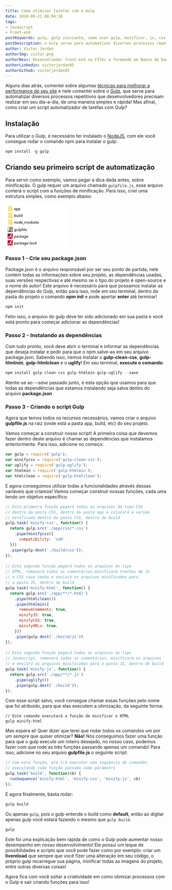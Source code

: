 ```yaml
---
title: Como otimizar tarefas com o Gulp
date: 2018-09-21 08:04:18
tags: 
- Javascript
- Front-end
postKeywords: gulp, gulp iniciante, como usar gulp, minificar, js, css, como criar um gulp, dicas gulp, otimizar gulp
postDescription: o Gulp serve para automatizar diversos processos repetitivos que desenvolvedores precisam realizar em seu dia-a-dia, de uma maneira simples e rápida! Mas afinal, como criar um script automatizador de tarefas com Gulp?
author: Victor Jordan
authorImg: victor.png
authorDesc: Desenvolvedor front-end na FITec e formando em Banco de Dados pela Fatec, apaixonado por usabilidade, performance e UX!
authorLinkedin: victorjordan95
authorGithub: victorjordan95
---
```


Alguns dias atrás, comentei sobre algumas [técnicas para melhorar a performance de seu site](https://backefront.com.br/como-otimizar-meu-site/) e nele comentei sobre o [Gulp](https://gulpjs.com/), que serve para automatizar diversos processos repetitivos que desenvolvedores precisam realizar em seu dia-a-dia, de uma maneira simples e rápida! Mas afinal, como criar um script automatizador de tarefas com Gulp?

## Instalação

Para utilizar o Gulp, é necessário ter instalado o [NodeJS](https://nodejs.org/en/), com ele você consegue rodar o comando npm para instalar o gulp:

```javascript
npm install -g gulp
```

## Criando seu primeiro script de automatização

Para servir como exemplo, vamos pegar a dica dada antes, sobre minificação. O gulp requer um arquivo chamado `gulpfile.js`, esse arquivo conterá o script com a funções de minificação. Para isso, criei uma estrutura simples, como exemplo abaixo:

![Estrutura de Arquivos - Gulp](/posts/gulp-estrutura-pasta.png)

<!-- more --> 

### Passo 1 - Crie seu package.json

Package.json é o arquivo responsável por ser seu ponto de partida, nele contém todas as informações sobre seu projeto, as dependências usadas, suas versões respectivas e até mesmo se o tipo do projeto é open-source e o nome do autor!
Este arquivo é necessário para que possamos instalar as dependências do Gulp, então para isso, rode em seu terminal, dentro da pasta do projeto o comando ***npm init*** e pode apertar **enter** até terminar!

```javascript
npm init
```

Feito isso, o arquivo do gulp deve ter sido adicionado em sua pasta e você está pronto para começar adicionar as dependências!

### Passo 2 - Instalando as dependências

Com tudo pronto, você deve abrir o terminal e informar as dependências que deseja instalar e pedir para que o npm salve-as em seu arquivo package.json. Sabendo isso, iremos instalar o **gulp-clean-css**, **gulp-htmlmin**, **gulp-htmlclean** e o **uglify**! Em seu terminal, **execute o comando**:

```javascript
npm install gulp-clean-css gulp-htmlmin gulp-uglify --save
```

Atente-se ao *--save* passado junto, é esta opção que usamos para que todas as dependências que estamos instalando seja salva dentro do arquivo **package.json**

### Passo 3 - Criando o script Gulp

Agora que temos todos os recursos necessários, vamos criar o arquivo **gulpfile.js** na raiz (onde está a pasta app, build, etc) do seu projeto.

Vamos começar a construir nosso script! A primeira coisa que devemos fazer dentro deste arquivo é chamar as dependências que instalamos anteriormente. Para isso, adicione no começo: 

```javascript
var gulp = require('gulp');
var minifycss = require('gulp-clean-css');
var uglify = require('gulp-uglify');
var htmlmin = require('gulp-htmlmin');
var htmlclean = require('gulp-htmlclean');
```

E agora conseguimos utilizar todas a funcionalidades através dessas variáveis que criamos! Vamos começar construir nossas funções, cada uma tendo um objetivo específico:

```javascript
// Esta primeira função pegará todos os arquivos do tipo CSS
// dentro da pasta CSS, dentro da pasta app e colocará a versão
// minificada dentro da pasta CSS, dentro de build
gulp.task('minify-css', function() {
  return gulp.src('./app/css/*.css')
    .pipe(minifycss({
	  compatibility: 'ie8'
  }))
  .pipe(gulp.dest('./build/css'));
});

// Esta segunda função pegará todos os arquivos do tipo
// HTML, removerá todos os comentários,minificará trechos de JS
// e CSS caso tenha e enviará os arquivos minificados para
// a pasta JS, dentro de build
gulp.task('minify-html', function() {
  return gulp.src('./app/**/*.html')
    .pipe(htmlclean())
    .pipe(htmlmin({
      removeComments: true,
      minifyJS: true,
      minifyCSS: true,
      minifyURLs: true,
    }))
    .pipe(gulp.dest('./build/js'))
});

// Esta segunda função pegará todos os arquivos do tipo
// Javascript, removerá todos os comentários, minificará os arquivos
// e enviará os arquivos minificados para a pasta JS, dentro de build
gulp.task('minify-js', function() {
  return gulp.src('./app/**/*.js')
    .pipe(uglify())
    .pipe(gulp.dest('./build'));
});
```

Com esse script salvo, você consegue chamar essas funções pelo nome que foi atribuido, para que elas executem a otimização, da seguinte forma:

```
// Este comando executará a função de minificar o HTML
gulp minify-html
```

Mas espera aí! Quer dizer que terei que rodar todos os comandos um por um sempre que quiser otimizar? **Não!**
Nós conseguimos fazer uma função para que o gulp execute um roteiro desejado, no nosso caso, podemos fazer com que rode as três funções passando apenas um comando! Para isso, adicione no seu arquivo **gulpfile.js** o seguinte script:

```javascript
// Com esta função, ele irá executar uma sequencia de comandos
// executando cada função passada como parâmetro
gulp.task('build', function(cb) {
  runSequence('minify-html', 'minify-css', 'minify-js', cb)
});
```

E agora finalmente, basta rodar:

```javascript
gulp build
```

Ou apenas `gulp`, pois o gulp entende o build como **default**, então ao digitar apenas gulp você estará fazendo o mesmo que `gulp build`. 

```javascript
gulp
```

Este foi uma explicação bem rápida de como o Gulp pode aumentar nosso desempenho em nosso desenvolvimento! Ele possui um leque de possibilidades e scripts que você pode fazer como por exemplo: criar um __livereload__ que sempre que você fizer uma alteração em seu código, o próprio gulp recarregue sua página, minificar todas as imagens do projeto, entre outras diversas coisas! 

Agora fica com você soltar a criatividade em como otimizar processos com o Gulp e sair criando funções para isso!
